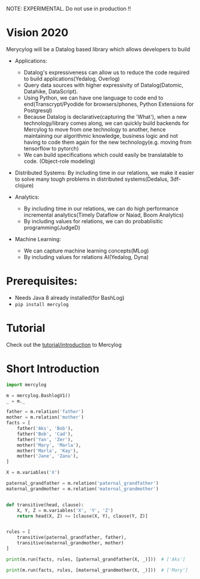 NOTE: EXPERIMENTAL. Do not use in production !!

# Vision 2020

Merycylog will be a Datalog based library which allows developers to build
- Applications: 
  - Datalog's expressiveness can allow us to reduce the code required to build applications(Yedalog, Overlog) 
  - Query data sources with higher expressivity of Datalog(Datomic, Datahike, DataScript). 
  - Using Python, we can have one language to code end to end(Transcrypt/Pyodide for browsers/phones, Python Extensions for Postgresql)
  - Because Datalog is declarative(capturing the 'What'), when a new technology/library comes along, we can quickly build backends for Mercylog to move from one technology to another, hence maintaining our algorithmic knowledge, business logic and not having to code them again for the new technology(e.g. moving from tensorflow to pytorch)
  - We can build specifications which could easily be translatable to code. (Object-role modeling)

- Distributed Systems: By including time in our relations, we make it easier to solve many tough problems in distributed systems(Dedalus, 3df-clojure)

- Analytics: 
  - By including time in our relations, we can do high performance incremental analytics(Timely Dataflow or Naiad, Boom Analytics)
  - By including values for relations, we can do probablisitic programming(JudgeD)

- Machine Learning:
  - We can capture machine learning concepts(MLog)
  - By including values for relations AI(Yedalog, Dyna)

# Prerequisites:
* Needs Java 8 already installed(for BashLog)
* `pip install mercylog`

# Tutorial
Check out the [tutorial/introduction](https://github.com/RAbraham/mercylog_tutorial) to Mercylog

# Short Introduction
```python
import mercylog

m = mercylog.BashlogV1()
_ = m._

father = m.relation('father')
mother = m.relation('mother')
facts = [
    father('Aks', 'Bob'),
    father('Bob', 'Cad'),
    father('Yan', 'Zer'),
    mother('Mary', 'Marla'),
    mother('Marla', 'Kay'),
    mother('Jane', 'Zanu'),
]

X = m.variables('X')

paternal_grandfather = m.relation('paternal_grandfather')
maternal_grandmother = m.relation('maternal_grandmother')


def transitive(head, clause):
    X, Y, Z = m.variables('X', 'Y', 'Z')
    return head(X, Z) <= [clause(X, Y), clause(Y, Z)]


rules = [
    transitive(paternal_grandfather, father),
    transitive(maternal_grandmother, mother)
]

print(m.run(facts, rules, [paternal_grandfather(X, _)]))  # ['Aks']

print(m.run(facts, rules, [maternal_grandmother(X, _)]))  # ['Mary']

```
